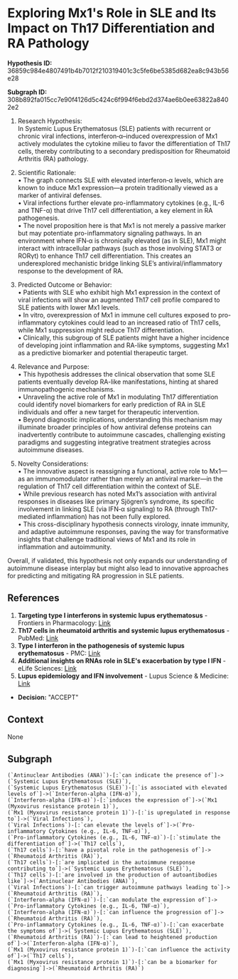 
# Exploring Mx1's Role in SLE and Its Impact on Th17 Differentiation and RA Pathology

**Hypothesis ID:** 36859c984e4807491b4b7012f210319401c3c5fe6be5385d682ea8c943b56e28

**Subgraph ID:** 308b892fa015cc7e90f4126d5c424c6f994f6ebd2d374ae6b0ee63822a8402e2

1. Research Hypothesis:  
In Systemic Lupus Erythematosus (SLE) patients with recurrent or chronic viral infections, interferon‐α–induced overexpression of Mx1 actively modulates the cytokine milieu to favor the differentiation of Th17 cells, thereby contributing to a secondary predisposition for Rheumatoid Arthritis (RA) pathology.

2. Scientific Rationale:  
• The graph connects SLE with elevated interferon‐α levels, which are known to induce Mx1 expression—a protein traditionally viewed as a marker of antiviral defenses.  
• Viral infections further elevate pro-inflammatory cytokines (e.g., IL-6 and TNF-α) that drive Th17 cell differentiation, a key element in RA pathogenesis.  
• The novel proposition here is that Mx1 is not merely a passive marker but may potentiate pro-inflammatory signaling pathways. In an environment where IFN‐α is chronically elevated (as in SLE), Mx1 might interact with intracellular pathways (such as those involving STAT3 or RORγt) to enhance Th17 cell differentiation. This creates an underexplored mechanistic bridge linking SLE’s antiviral/inflammatory response to the development of RA.

3. Predicted Outcome or Behavior:  
• Patients with SLE who exhibit high Mx1 expression in the context of viral infections will show an augmented Th17 cell profile compared to SLE patients with lower Mx1 levels.  
• In vitro, overexpression of Mx1 in immune cell cultures exposed to pro-inflammatory cytokines could lead to an increased ratio of Th17 cells, while Mx1 suppression might reduce Th17 differentiation.  
• Clinically, this subgroup of SLE patients might have a higher incidence of developing joint inflammation and RA-like symptoms, suggesting Mx1 as a predictive biomarker and potential therapeutic target.

4. Relevance and Purpose:  
• This hypothesis addresses the clinical observation that some SLE patients eventually develop RA-like manifestations, hinting at shared immunopathogenic mechanisms.  
• Unraveling the active role of Mx1 in modulating Th17 differentiation could identify novel biomarkers for early prediction of RA in SLE individuals and offer a new target for therapeutic intervention.  
• Beyond diagnostic implications, understanding this mechanism may illuminate broader principles of how antiviral defense proteins can inadvertently contribute to autoimmune cascades, challenging existing paradigms and suggesting integrative treatment strategies across autoimmune diseases.

5. Novelty Considerations:  
• The innovative aspect is reassigning a functional, active role to Mx1—as an immunomodulator rather than merely an antiviral marker—in the regulation of Th17 cell differentiation within the context of SLE.  
• While previous research has noted Mx1’s association with antiviral responses in diseases like primary Sjögren’s syndrome, its specific involvement in linking SLE (via IFN‐α signaling) to RA (through Th17-mediated inflammation) has not been fully explored.  
• This cross-disciplinary hypothesis connects virology, innate immunity, and adaptive autoimmune responses, paving the way for transformative insights that challenge traditional views of Mx1 and its role in inflammation and autoimmunity.

Overall, if validated, this hypothesis not only expands our understanding of autoimmune disease interplay but might also lead to innovative approaches for predicting and mitigating RA progression in SLE patients.

## References
1. **Targeting type I interferons in systemic lupus erythematosus** - Frontiers in Pharmacology: [Link](https://www.frontiersin.org/journals/pharmacology/articles/10.3389/fphar.2022.1046687/full)
2. **Th17 cells in rheumatoid arthritis and systemic lupus erythematosus** - PubMed: [Link](https://pubmed.ncbi.nlm.nih.gov/19493058/)
3. **Type I interferon in the pathogenesis of systemic lupus erythematosus** - PMC: [Link](https://pmc.ncbi.nlm.nih.gov/articles/PMC8054829/)
4. **Additional insights on RNAs role in SLE's exacerbation by type I IFN** - eLife Sciences: [Link](https://elifesciences.org/articles/85914)
5. **Lupus epidemiology and IFN involvement** - Lupus Science & Medicine: [Link](https://lupus.bmj.com/content/6/1/e000270)
- **Decision:** "ACCEPT"

## Context
None

## Subgraph
```
(`Antinuclear Antibodies (ANA)`)-[:`can indicate the presence of`]->(`Systemic Lupus Erythematosus (SLE)`),
(`Systemic Lupus Erythematosus (SLE)`)-[:`is associated with elevated levels of`]->(`Interferon-alpha (IFN-α)`),
(`Interferon-alpha (IFN-α)`)-[:`induces the expression of`]->(`Mx1 (Myxovirus resistance protein 1)`),
(`Mx1 (Myxovirus resistance protein 1)`)-[:`is upregulated in response to`]->(`Viral Infections`),
(`Viral Infections`)-[:`can elevate the levels of`]->(`Pro-inflammatory Cytokines (e.g., IL-6, TNF-α)`),
(`Pro-inflammatory Cytokines (e.g., IL-6, TNF-α)`)-[:`stimulate the differentiation of`]->(`Th17 cells`),
(`Th17 cells`)-[:`have a pivotal role in the pathogenesis of`]->(`Rheumatoid Arthritis (RA)`),
(`Th17 cells`)-[:`are implicated in the autoimmune response contributing to`]->(`Systemic Lupus Erythematosus (SLE)`),
(`Th17 cells`)-[:`are involved in the production of autoantibodies like`]->(`Antinuclear Antibodies (ANA)`),
(`Viral Infections`)-[:`can trigger autoimmune pathways leading to`]->(`Rheumatoid Arthritis (RA)`),
(`Interferon-alpha (IFN-α)`)-[:`can modulate the expression of`]->(`Pro-inflammatory Cytokines (e.g., IL-6, TNF-α)`),
(`Interferon-alpha (IFN-α)`)-[:`can influence the progression of`]->(`Rheumatoid Arthritis (RA)`),
(`Pro-inflammatory Cytokines (e.g., IL-6, TNF-α)`)-[:`can exacerbate the symptoms of`]->(`Systemic Lupus Erythematosus (SLE)`),
(`Rheumatoid Arthritis (RA)`)-[:`can lead to heightened production of`]->(`Interferon-alpha (IFN-α)`),
(`Mx1 (Myxovirus resistance protein 1)`)-[:`can influence the activity of`]->(`Th17 cells`),
(`Mx1 (Myxovirus resistance protein 1)`)-[:`can be a biomarker for diagnosing`]->(`Rheumatoid Arthritis (RA)`)
```
